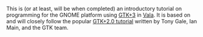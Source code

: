
This is (or at least, will be when completed) an introductory tutorial
on programming for the GNOME platform using [GTK+3](www.gtk.org) in
[Vala](https://live.gnome.org/Vala). It is based on and will closely
follow the popular [GTK+2.0 tutorial](http://developer.gnome.org/gtk-tutorial/2.90/)
written by Tony Gale, Ian Main, and the GTK team.
